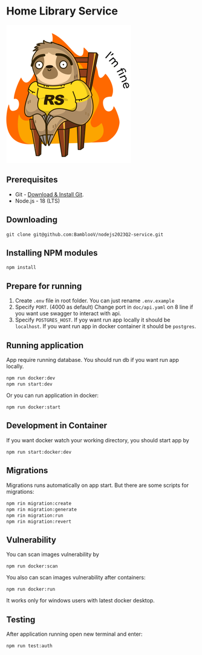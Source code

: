 # Home Library Service

![](./assets/im-fine.svg)

## Prerequisites

- Git - [Download & Install Git](https://git-scm.com/downloads).
- Node.js - 18 (LTS)

## Downloading

```
git clone git@github.com:BamblooV/nodejs2023Q2-service.git
```

## Installing NPM modules

```
npm install
```

## Prepare for running

1. Create `.env` file in root folder. You can just rename `.env.example`
2. Specify `PORT`. (4000 as default)
Change  port in `doc/api.yaml` on 8 line if you want use swagger to interact with api.
3. Specify `POSTGRES_HOST`. If yoy want run app locally it should be `localhost`. If you want run app in docker container it should be `postgres`.

## Running application
App require running database. You should run db if you want run app locally.
```
npm run docker:dev
npm run start:dev
```
Or you can run application in docker:
```
npm run docker:start
```

## Development in Container
If you want docker watch your working directory, you should start app by
```
npm run start:docker:dev
```

## Migrations
Migrations runs automatically on app start. But there are some scripts for migrations:
```
npm rin migration:create
npm rin migration:generate
npm rin migration:run
npm rin migration:revert
```

## Vulnerability
You can scan images vulnerability by
```
npm run docker:scan
```
You also can scan images vulnerability after containers:
```
npm run docker:run
```

It works only for windows users with latest docker desktop.

## Testing

After application running open new terminal and enter:

```
npm run test:auth
```



